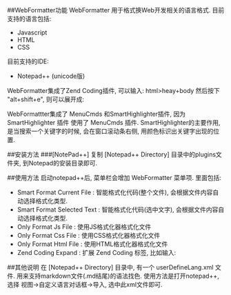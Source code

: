 ##WebFormatter功能
WebFormatter 用于格式换Web开发相关的语言格式.
目前支持的语言包括:
* Javascript
* HTML
* CSS

目前支持的IDE:
* Notepad++ (unicode版)

WebFormatter集成了Zend Coding插件, 可以输入: 
	html>heay+body 
然后按下 "alt+shift+e", 则可以展开成:
	<html>
		<heay></heay>
		<body></body>
	</html>

WebFormattter集成了 MenuCmds 和SmartHighlighter插件, 因为  SmartHighlighter 插件 使用了 MenuCmds 插件. 
SmartHighlighter的主要作用,是当搜索一个关键字的时候, 会在窗口滚动条右侧, 用颜色标识出关键字出现的位置. 

    
##安装方法
###[NotePad++]
复制 [Notepad++ Directory] 目录中的plugins文件夹, 到Notepad的安装目录即可.

##使用方法
启动notepad++后, 菜单栏会增加 WebFormatter 菜单项. 里面包括:
* Smart Format Current File : 智能格式化代码(整个文件), 会根据文件内容自动选择格式化类型.
* Smart Format Selected Text : 智能格式化代码(选中文字), 会根据文件内容自动选择格式化类型.
* Only Format Js File : 使用JS格式化器格式化文件
* Only Format Css File : 使用CSS格式化器格式化文件
* Only Format Html File : 使用HTML格式化器格式化文件
* Zend Coding Expand : 扩展 Zend Coding 标签, 比如输入: 

##其他说明
在 [Notepad++ Directory] 目录中, 有一个 userDefineLang.xml 文件. 用来支持markdown文件(.md结尾)的语法找色.
使用方法是打开notepad++, 选择 视图->自定义语言对话框->导入, 选中此xml文件即可.

